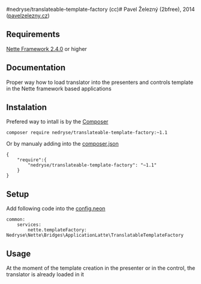 #nedryse/translateable-template-factory (cc)#
Pavel Železný (2bfree), 2014 ([pavelzelezny.cz](http://pavelzelezny.cz))

## Requirements ##

[Nette Framework 2.4.0](http://nette.org) or higher

## Documentation ##

Proper way how to load translator into the presenters and controls template in the Nette framework based applications

## Instalation ##

Prefered way to intall is by the [Composer](http://getcomposer.org)

	composer require nedryse/translateable-template-factory:~1.1

Or by manualy adding into the [composer.json](https://getcomposer.org/doc/04-schema.md#json-schema)

	{
		"require":{
			"nedryse/translateable-template-factory": "~1.1"
		}
	}

## Setup ##

Add following code into the [config.neon](http://doc.nette.org/en/2.2/configuring#toc-framework-configuration)

	common:
		services:
			nette.templateFactory: Nedryse\Nette\Bridges\ApplicationLatte\TranslatableTemplateFactory

## Usage ##
At the moment of the template creation in the presenter or in the control, the translator is already loaded in it
